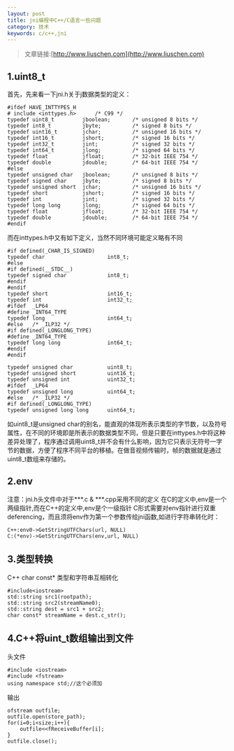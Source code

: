 ```yaml
---
layout: post
title: jni编程中C++/C语言一些问题
category: 技术
keywords: c/c++,jni
---
```



>文章链接:[http://www.liuschen.com](http://www.liuschen.com)


## 1.uint8_t
首先，先来看一下jni.h关于j数据类型的定义：

	#ifdef HAVE_INTTYPES_H
	# include <inttypes.h>      /* C99 */
	typedef uint8_t         jboolean;       /* unsigned 8 bits */
	typedef int8_t          jbyte;          /* signed 8 bits */
	typedef uint16_t        jchar;          /* unsigned 16 bits */
	typedef int16_t         jshort;         /* signed 16 bits */
	typedef int32_t         jint;           /* signed 32 bits */
	typedef int64_t         jlong;          /* signed 64 bits */
	typedef float           jfloat;         /* 32-bit IEEE 754 */
	typedef double          jdouble;        /* 64-bit IEEE 754 */
	#else
	typedef unsigned char   jboolean;       /* unsigned 8 bits */
	typedef signed char     jbyte;          /* signed 8 bits */
	typedef unsigned short  jchar;          /* unsigned 16 bits */
	typedef short           jshort;         /* signed 16 bits */
	typedef int             jint;           /* signed 32 bits */
	typedef long long       jlong;          /* signed 64 bits */
	typedef float           jfloat;         /* 32-bit IEEE 754 */
	typedef double          jdouble;        /* 64-bit IEEE 754 */
	#endif

而在inttypes.h中又有如下定义，当然不同环境可能定义略有不同

	#if defined(_CHAR_IS_SIGNED)  
	typedef char                    int8_t;  
	#else  
	#if defined(__STDC__)  
	typedef signed char             int8_t;  
	#endif  
	#endif  
	typedef short                   int16_t;  
	typedef int                     int32_t;  
	#ifdef  _LP64  
	#define _INT64_TYPE  
	typedef long                    int64_t;  
	#else   /* _ILP32 */  
	#if defined(_LONGLONG_TYPE)  
	#define _INT64_TYPE  
	typedef long long               int64_t;  
	#endif  
	#endif  
	  
	typedef unsigned char           uint8_t;  
	typedef unsigned short          uint16_t;  
	typedef unsigned int            uint32_t;  
	#ifdef  _LP64  
	typedef unsigned long           uint64_t;  
	#else   /* _ILP32 */  
	#if defined(_LONGLONG_TYPE)  
	typedef unsigned long long      uint64_t;

如uint8_t是unsigned char的别名，能直观的体现所表示类型的字节数，以及符号属性，在不同的环境即是所表示的数据类型不同，但是只要在inttypes.h中将这种差异处理了，程序通过调用uint8_t并不会有什么影响，因为它只表示无符号一字节的数据，方便了程序不同平台的移植。在做音视频传输时，帧的数据就是通过uint8_t数组来存储的。


## 2.env
注意：jni.h头文件中对于***.c & ***.cpp采用不同的定义
在C的定义中,env是一个两级指针,而在C++的定义中,env是个一级指针
C形式需要对env指针进行双重deferencing，而且须将env作为第一个参数传给jni函数,如进行字符串转化时：

	C++:env0->GetStringUTFChars(url, NULL)
	C:(*env)->GetStringUTFChars(env,url, NULL)

## 3.类型转换

C++ char const* 类型和字符串互相转化

	#include<iostream>
	std::string src1(rootpath);
	std::string src2(streamName0);
	std::string dest = src1 + src2;
	char const* streamName = dest.c_str();

## 4.C++将uint_t数组输出到文件

头文件

	#include <iostream>
	#include <fstream>
	using namespace std;//这个必须加

输出

	ofstream outfile;
	outfile.open(store_path);
	for(i=0;i<size;i++){
    	outfile<<fReceiveBuffer[i];
	}
	outfile.close();